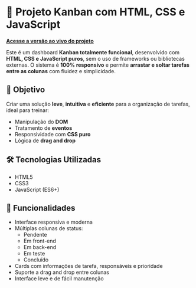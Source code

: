 # 🧩 Projeto Kanban com HTML, CSS e JavaScript

 **[Acesse a versão ao vivo do projeto](https://iigorvidall.github.io/projeto-quadro-kanban/)**

Este é um dashboard **Kanban totalmente funcional**, desenvolvido com **HTML, CSS e JavaScript puros**, sem o uso de frameworks ou bibliotecas externas. O sistema é **100% responsivo** e permite **arrastar e soltar tarefas entre as colunas** com fluidez e simplicidade.

## 🎯 Objetivo

Criar uma solução **leve**, **intuitiva** e **eficiente** para a organização de tarefas, ideal para treinar:
- Manipulação do **DOM**
- Tratamento de **eventos**
- Responsividade com **CSS puro**
- Lógica de **drag and drop**

## 🛠️ Tecnologias Utilizadas

- HTML5
- CSS3
- JavaScript (ES6+)

## 🧱 Funcionalidades

- Interface responsiva e moderna
- Múltiplas colunas de status:
  - Pendente
  - Em front-end
  - Em back-end
  - Em teste
  - Concluído
- Cards com informações de tarefa, responsáveis e prioridade
- Suporte a drag and drop entre colunas
- Interface leve e de fácil manutenção
